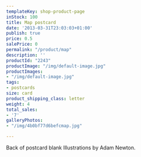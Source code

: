 ```yaml
---
templateKey: shop-product-page
inStock: 100
title: Map postcard
date: '2013-03-31T23:03:03+01:00'
publish: true
price: 0.5
salePrice: 0
permalink: "/product/map"
description: ''
productId: "2243"
productImage: "/img/default-image.jpg"
productImages:
- "/img/default-image.jpg"
tags:
- postcards
size: card
product_shipping_class: letter
weight: 4
total_sales:
- '7'
galleryPhotos:
- "/img/4b0bf77d6befcmap.jpg"

---
```

Back of postcard blank Illustrations by Adam Newton.